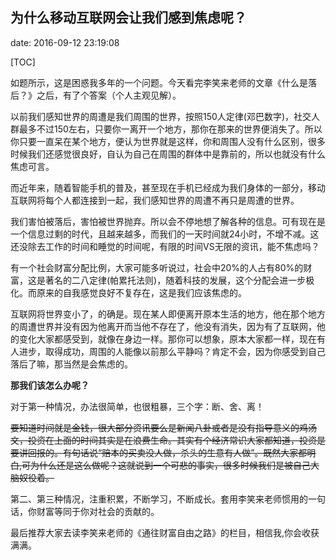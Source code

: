 ## 为什么移动互联网会让我们感到焦虑呢？

date: 2016-09-12 23:19:08

[TOC]

如题所示，这是困惑我多年的一个问题。今天看完李笑来老师的文章《什么是落后？》之后，有了个答案（个人主观见解）。

以前我们感知世界的周遭是我们周围的世界，按照150人定律(邓巴数字)，社交人群最多不过150左右，只要你一离开一个地方，那你在那来的世界便消失了。所以你只要一直呆在某个地方，便认为世界就是这样，你和周围人没有什么区别，很多时候我们还感觉很良好，自认为自己在周围的群体中是靠前的，所以也就没有什么焦虑可言。

而近年来，随着智能手机的普及，甚至现在手机已经成为我们身体的一部分，移动互联网将每个人都连接到一起，我们感知世界的周遭不再只是周遭的世界。

我们害怕被落后，害怕被世界抛弃。所以会不停地想了解各种的信息。可有现在是一个信息过剩的时代，且越来越多，而我们的一天时间就24小时，不增不减。这还没除去工作的时间和睡觉的时间呢，有限的时间VS无限的资讯，能不焦虑吗？

有一个社会财富分配比例，大家可能多听说过，社会中20%的人占有80%的财富，这是著名的二八定律(帕累托法则)，随着科技的发展，这个分配会进一步极化。而原来的自我感觉良好不复存在，这是我们应该焦虑的。

互联网将世界变小了，的确是。现在某人即便离开原本生活的地方，他在那个地方的周遭世界并没有因为他离开而当他不存在了，他没有消失，因为有了互联网，他的变化大家都感受到，就像在身边一样。那你可以想象，原本大家都一样，现在有人进步，取得成功，周围的人能像以前那么平静吗？肯定不会，因为你感受到自己落后了嘛，那当然是会焦虑的。

**那我们该怎么办呢？**

对于第一种情况，办法很简单，也很粗暴，三个字：断、舍、离！

~~要知道时间就是金钱，很大部分资讯要么是新闻八卦或者是没有指导意义的鸡汤文，投资在上面的时间其实是在浪费生命。其实有个经济常识大家都知道，投资是要讲回报的。有句话说“赔本的买卖没人做，杀头的生意有人做”。既然大家都明白,可为什么还是这么做呢？这就说到一个可悲的事实，很多时候我们是被自己大脑奴役着。~~

第二、第三种情况，注重积累，不断学习，不断成长。套用李笑来老师惯用的一句话，你财富等同于你对社会的贡献的。

最后推荐大家去读李笑来老师的《通往财富自由之路》的栏目，相信我,你会收获满满。
